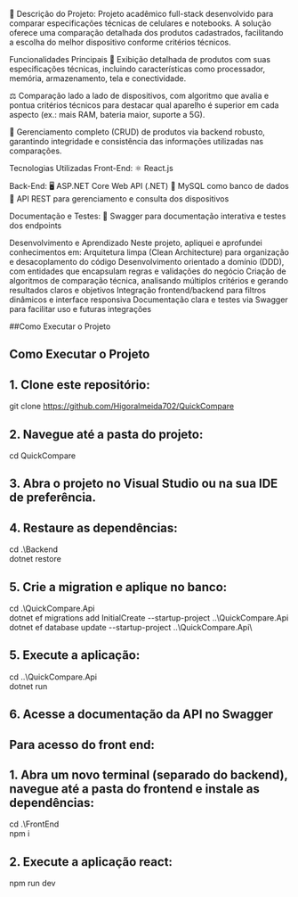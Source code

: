 🚀 Descrição do Projeto:
Projeto acadêmico full-stack desenvolvido para comparar especificações técnicas de celulares e notebooks. A solução oferece uma comparação detalhada dos produtos cadastrados, facilitando a escolha do melhor dispositivo conforme critérios técnicos.

Funcionalidades Principais
📱 Exibição detalhada de produtos com suas especificações técnicas, incluindo características como processador, memória, armazenamento, tela e conectividade.

⚖️ Comparação lado a lado de dispositivos, com algoritmo que avalia e pontua critérios técnicos para destacar qual aparelho é superior em cada aspecto (ex.: mais RAM, bateria maior, suporte a 5G).

🧰 Gerenciamento completo (CRUD) de produtos via backend robusto, garantindo integridade e consistência das informações utilizadas nas comparações.

Tecnologias Utilizadas
Front-End:
⚛️ React.js

Back-End:
🖥️ ASP.NET Core Web API (.NET)
🐬 MySQL como banco de dados
📡 API REST para gerenciamento e consulta dos dispositivos

Documentação e Testes:
📘 Swagger para documentação interativa e testes dos endpoints

Desenvolvimento e Aprendizado
Neste projeto, apliquei e aprofundei conhecimentos em:
Arquitetura limpa (Clean Architecture) para organização e desacoplamento do código
Desenvolvimento orientado a domínio (DDD), com entidades que encapsulam regras e validações do negócio
Criação de algoritmos de comparação técnica, analisando múltiplos critérios e gerando resultados claros e objetivos
Integração frontend/backend para filtros dinâmicos e interface responsiva
Documentação clara e testes via Swagger para facilitar uso e futuras integrações

##Como Executar o Projeto

## Como Executar o Projeto

## 1. Clone este repositório:
git clone https://github.com/Higoralmeida702/QuickCompare

## 2. Navegue até a pasta do projeto:
cd QuickCompare

## 3. Abra o projeto no Visual Studio ou na sua IDE de preferência.

## 4. Restaure as dependências:
cd .\Backend\
dotnet restore

## 5. Crie a migration e aplique no banco:
cd .\QuickCompare.Api\
dotnet ef migrations add InitialCreate --startup-project ..\QuickCompare.Api\
dotnet ef database update --startup-project ..\QuickCompare.Api\

## 5. Execute a aplicação: 
cd ..\QuickCompare.Api\
dotnet run

## 6. Acesse a documentação da API no Swagger

## Para acesso do front end:
## 1. Abra um novo terminal (separado do backend), navegue até a pasta do frontend e instale as dependências:
cd .\FrontEnd\
npm i

## 2. Execute a aplicação react:
npm run dev
 
